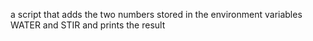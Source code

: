a script that adds the two numbers stored in the environment variables WATER and STIR and prints the result
